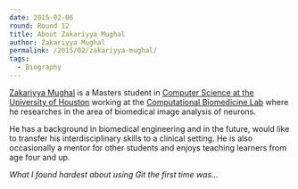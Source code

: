 ```yaml
---
date: 2015-02-06
round: Round 12
title: About Zakariyya Mughal
author: Zakariyya Mughal
permalink: /2015/02/zakariyya-mughal/
tags:
  - Biography
---
```

[Zakariyya Mughal](http://enetdown.org/) is a Masters student in [Computer
Science at the University of Houston](http://www.cs.uh.edu/) working at the
[Computational Biomedicine Lab](http://cbl.uh.edu/) where he researches in the
area of biomedical image analysis of neurons.

He has a background in biomedical engineering and in the future, would like to
transfer his interdisciplinary skills to a clinical setting. He is also
occasionally a mentor for other students and enjoys teaching learners from age
four and up.

*What I found hardest about using Git the first time was...*
